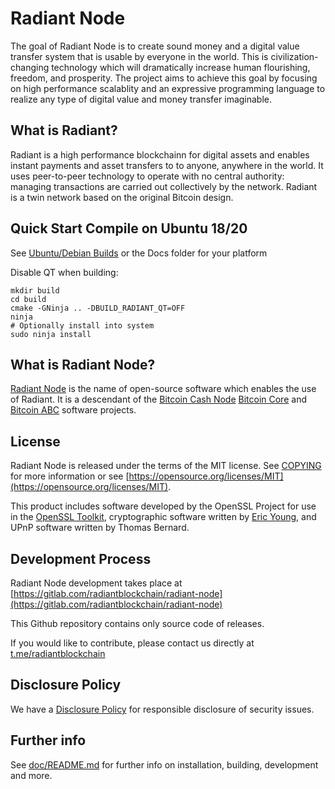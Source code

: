 Radiant Node
=================

The goal of Radiant Node is to create sound money and a digital value transfer
system that is usable by everyone in the world. This is civilization-changing 
technology which will dramatically increase human flourishing, freedom, and 
prosperity. The project aims to achieve this goal by focusing on high performance
scalablity and an expressive programming language to realize any type of digital
value and money transfer imaginable.

What is Radiant?
---------------------

Radiant is a high performance blockchainn for digital assets and enables instant 
payments and asset transfers to to anyone, anywhere in the world. It uses 
peer-to-peer technology to operate with no central authority: managing 
transactions are carried out collectively by the network. Radiant is a twin 
network based on the original Bitcoin design.

Quick Start Compile on Ubuntu 18/20
---------------------

See [Ubuntu/Debian Builds](build_unix.md) or the Docs folder for your platform

Disable QT when building:

```
mkdir build
cd build
cmake -GNinja .. -DBUILD_RADIANT_QT=OFF
ninja
# Optionally install into system
sudo ninja install 
```

What is Radiant Node?
--------------------------

[Radiant Node](https://www.radiantblockchain.org) is the name of open-source
software which enables the use of Radiant. It is a descendant of the 
[Bitcoin Cash Node](https://bitcoincashnode.org) [Bitcoin Core](https://bitcoincore.org) 
and [Bitcoin ABC](https://www.bitcoinabc.org)
software projects.

License
-------

Radiant Node is released under the terms of the MIT license. See
[COPYING](COPYING) for more information or see
[https://opensource.org/licenses/MIT](https://opensource.org/licenses/MIT).

This product includes software developed by the OpenSSL Project for use in the
[OpenSSL Toolkit](https://www.openssl.org/), cryptographic software written by
[Eric Young](mailto:eay@cryptsoft.com), and UPnP software written by Thomas
Bernard.

Development Process
-------------------

Radiant Node development takes place at [https://gitlab.com/radiantblockchain/radiant-node](https://gitlab.com/radiantblockchain/radiant-node)

This Github repository contains only source code of releases.

If you would like to contribute, please contact us directly at
 [t.me/radiantblockchain](https://t.me/radiantblockchain)

Disclosure Policy
-----------------

We have a [Disclosure Policy](DISCLOSURE_POLICY.md) for responsible disclosure
of security issues.

Further info
------------

See [doc/README.md](doc/README.md) for further info on installation, building,
development and more.
